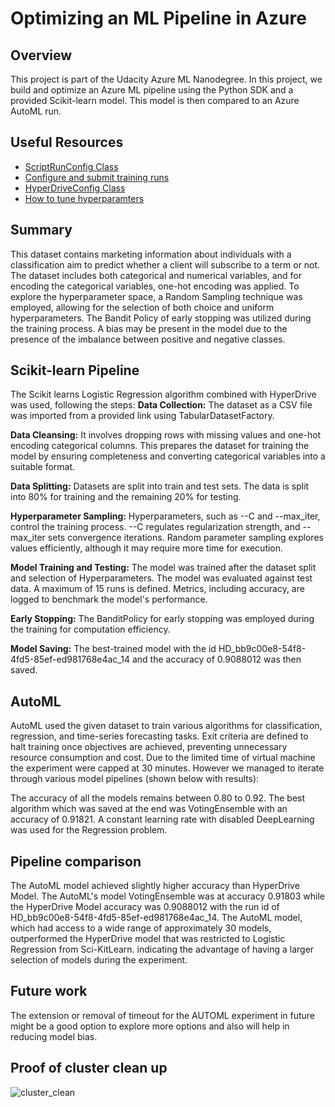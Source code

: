 # Optimizing an ML Pipeline in Azure

## Overview
This project is part of the Udacity Azure ML Nanodegree.
In this project, we build and optimize an Azure ML pipeline using the Python SDK and a provided Scikit-learn model.
This model is then compared to an Azure AutoML run.

## Useful Resources
- [ScriptRunConfig Class](https://docs.microsoft.com/en-us/python/api/azureml-core/azureml.core.scriptrunconfig?view=azure-ml-py)
- [Configure and submit training runs](https://docs.microsoft.com/en-us/azure/machine-learning/how-to-set-up-training-targets)
- [HyperDriveConfig Class](https://docs.microsoft.com/en-us/python/api/azureml-train-core/azureml.train.hyperdrive.hyperdriveconfig?view=azure-ml-py)
- [How to tune hyperparamters](https://docs.microsoft.com/en-us/azure/machine-learning/how-to-tune-hyperparameters)

## Summary
This dataset contains marketing information about individuals with a classification aim to predict whether a client will subscribe to a term or not. 
The dataset includes both categorical and numerical variables, and for encoding the categorical variables, one-hot encoding was applied. 
To explore the hyperparameter space, a Random Sampling technique was employed, allowing for the selection of both choice and uniform hyperparameters. 
The Bandit Policy of early stopping was utilized during the training process.
A bias may be present in the model due to the presence of the imbalance between positive and negative classes.

## Scikit-learn Pipeline
The Scikit learns Logistic Regression algorithm combined with HyperDrive was used, following the steps:
**Data Collection:** The dataset as a CSV file was imported from a provided link using TabularDatasetFactory.

**Data Cleansing:** It involves dropping rows with missing values and one-hot encoding categorical columns. This prepares the dataset for training the model by ensuring completeness and converting categorical variables into a suitable format.

**Data Splitting:** Datasets are split into train and test sets. The data is split into 80% for training and the remaining 20% for testing.

**Hyperparameter Sampling:** Hyperparameters, such as --C and --max_iter, control the training process. --C regulates regularization strength, and --max_iter sets convergence iterations. Random parameter sampling explores values efficiently, although it may require more time for execution.

**Model Training and Testing:** The model was trained after the dataset split and selection of Hyperparameters. The model was evaluated against test data. A maximum of 15 runs is defined. Metrics, including accuracy, are logged to benchmark the model's performance.

**Early Stopping:** The BanditPolicy for early stopping was employed during the training for computation efficiency. 

**Model Saving:** The best-trained model with the id HD_bb9c00e8-54f8-4fd5-85ef-ed981768e4ac_14 and the accuracy of 0.9088012 was then saved.

## AutoML
AutoML used the given dataset to train various algorithms for classification, regression, and time-series forecasting tasks. Exit criteria are defined to halt training once objectives are achieved, preventing unnecessary resource consumption and cost. Due to the limited time of virtual machine the experiment were capped at 30 minutes. However we managed to iterate through various model pipelines (shown below with results):



The accuracy of all the models remains between 0.80 to 0.92. The best algorithm which was saved at the end was VotingEnsemble with an accuracy of 0.91821. A constant learning rate with disabled DeepLearning was used for the Regression problem.

## Pipeline comparison
The AutoML model achieved slightly higher accuracy than HyperDrive Model. The AutoML's model VotingEnsemble was at accuracy 0.91803 while the HyperDrive Model accuracy was 0.9088012 with the run id of HD_bb9c00e8-54f8-4fd5-85ef-ed981768e4ac_14. The AutoML model, which had access to a wide range of approximately 30 models, outperformed the HyperDrive model that was restricted to Logistic Regression from Sci-KitLearn. indicating the advantage of having a larger selection of models during the experiment.

## Future work
The extension or removal of timeout for the AUTOML experiment in future might be a good option to explore more options and also will help in reducing model bias.

## Proof of cluster clean up
![cluster_clean](https://github.com/raohashim/Udacity_project1/assets/50891264/8eb4c9a9-f0ff-4dcd-91c6-2e897c2a36f8)


```

```
